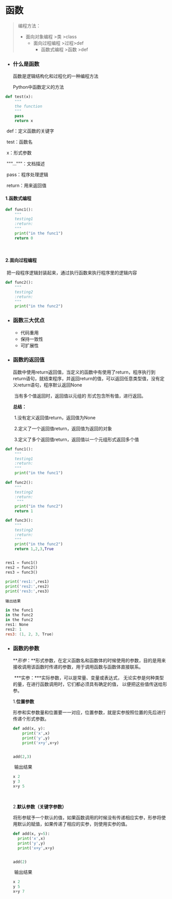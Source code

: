 # 函数

> 编程方法：
>
> * 面向对象编程		>类		>class
>   * 面向过程编程         >过程>def
>     * 函数式编程    >函数      >def



* ### **什么是函数**

  函数是逻辑结构化和过程化的一种编程方法

  Python中函数定义的方法




```python
def test(x):
    """
    the function
    """
    pass
	return x
```

​	def：定义函数的关键字

​	test：函数名

​	x：形式参数

​	"""..."""：文档描述

​	pass：程序处理逻辑

​	return：用来返回值

#### 1.函数式编程



```python
def func1():
    """
    testing1
    :return:
    """
    print("in the func1")
    return 0
```

​

#### 2.面向过程编程

​	把一段程序逻辑封装起来，通过执行函数来执行程序里的逻辑内容



```python
def func2():
    """
    testing2
    :return:
    """
    print("in the func2")
```

* ### **函数三大优点**

  * 代码重用
  * 保持一致性
  * 可扩展性



* ### **函数的返回值**

  ​	函数中使用return返回值，当定义的函数中有使用了return，程序执行到return语句，就结束程序，并返回return的值，可以返回任意类型值，没有定义return语句，程序默认返回None

  ​	当有多个值返回时，返回值以元组的 形式包含所有值，进行返回。

  **总结：**

  ​	1.没有定义返回值return，返回值为None

  ​	2.定义了一个返回值return，返回值为返回的对象

  ​	3.定义了多个返回值return，返回值以一个元组形式返回多个值


```python
def func1():
    """
    testing1
    :return:
    """
    print("in the func1")
    
def func2():
	"""
  	testing2
  	:return:
 	 """
  	print("in the func2")
 	return 1

def func3():
	"""
    testing2
    :return:
    """
    print("in the func2")
    return 1,2,3,True


res1 = func1()
res2 = func2()
res3 = func3()

print('res1:',res1)
print('res2:',res2)
print('res3:',res3)
```

  	输出结果
  ```powershell
in the func1
in the func2
in the func2
res1: None
res2: 1
res3: (1, 2, 3, True)
  ```

  


* ### **函数的参数**

  ​	***形参*：**形式参数，在定义函数名和函数体的时候使用的参数，目的是用来接收调用该函数时传递的参数，用于调用函数与函数体直接联系。

  ​	***实参：***实际参数，可以是常量、变量或表达式， 无论实参是何种类型的量，在进行函数调用时，它们都必须具有确定的值， 以便把这些值传送给形参。

  1.**位置参数**

  ​	形参和实参数量和位置要一一对应，位置参数，就是实参按照位置的先后进行传递个形式参数。

  ```python
  def add(x, y):
      print('x',x)
      print('y',y)
      print('x+y',x+y)


  add(2,3)
  ```

  ​	输出结果

  ```python
  x 2
  y 3
  x+y 5
  ```

  ​

  2.**默认参数（关键字参数）**

  ​	将形参赋予一个默认的值，如果函数调用的时候没有传递相应实参，形参将使用默认的赋值，如果传递了相应的实参，则使用实参的值。

    ```python
  def add(x, y=5):
      print('x',x)
      print('y',y)
      print('x+y',x+y)


  add(2)
    ```

  ​	输出结果

  ```python
  x 2
  y 5
  x+y 7
  ```

  ​